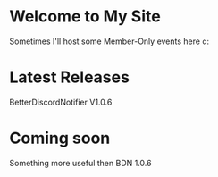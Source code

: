 # Welcome to My Site
Sometimes I'll host some Member-Only events here c:
# Latest Releases
BetterDiscordNotifier V1.0.6
# Coming soon
Something more useful then BDN 1.0.6
